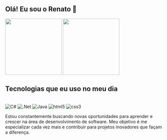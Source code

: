 ## Olá! Eu sou o Renato 👋
<div>
  <img height=180em src="https://github-readme-stats.vercel.app/api?username=devrenatol&show_icons=true&theme=dracula"/>
  <img height=180em src="https://github-readme-stats.vercel.app/api/top-langs/?username=devrenatol&layout=compact&theme=dracula"/>
</div>

## Tecnologias que eu uso no meu dia

<div style="display: inline-block"><br/>
  <img align="center" alt="C#" src="https://img.shields.io/badge/C%23-239120?style=for-the-badge&logo=c-sharp&logoColor=white" />
  <img align="center" alt=".Net" src="https://img.shields.io/badge/.NET-5C2D91?style=for-the-badge&logo=.net&logoColor=white" />
  <img align="center" alt="Java" src="https://img.shields.io/badge/Java-ED8B00?style=for-the-badge&logo=openjdk&logoColor=white" />
  <img align="center" alt="html5" src="https://img.shields.io/badge/HTML5-E34F26?style=for-the-badge&logo=html5&logoColor=white" />
  <img align="center" alt="css3" src="https://img.shields.io/badge/CSS3-1572B6?style=for-the-badge&logo=css3&logoColor=white" />
</div><br/>

Estou constantemente buscando novas oportunidades para aprender e crescer na área de desenvolvimento de software. Meu objetivo é me especializar cada vez mais e contribuir para projetos inovadores que façam a diferença.
